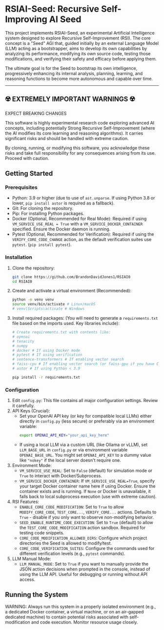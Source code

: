 # RSIAI-Seed: Recursive Self-Improving AI Seed

This project implements RSIAI-Seed, an experimental Artificial Intelligence system designed to explore Recursive Self-Improvement (RSI). The core concept is a "Seed" AGI that, guided initially by an external Language Model (LLM) acting as a bootstrapper, aims to develop its own capabilities by analyzing its performance, modifying its own source code, testing those modifications, and verifying their safety and efficacy before applying them.

The ultimate goal is for the Seed to bootstrap its own intelligence, progressively enhancing its internal analysis, planning, learning, and reasoning functions to become more autonomous and capable over time.

---

## ☢️ EXTREMELY IMPORTANT WARNINGS ☢️

EXPECT BREAKING CHANGES

This software is highly experimental research code exploring advanced AI concepts, including potentially Strong Recursive Self-Improvement (where the AI modifies its core learning and reasoning algorithms). It carries significant risks and should be handled with extreme caution.

By cloning, running, or modifying this software, you acknowledge these risks and take full responsibility for any consequences arising from its use. Proceed with caution.

## Getting Started

### Prerequisites

-   Python: 3.9 or higher (due to use of `ast.unparse`. If using Python 3.8 or lower, `pip install astor` is required as a fallback).
-   Git: For cloning the repository.
-   Pip: For installing Python packages.
-   Docker (Optional, Recommended for Real Mode): Required if using `VM_SERVICE_USE_REAL = True` with a `VM_SERVICE_DOCKER_CONTAINER` specified. Ensure the Docker daemon is running.
-   Pytest (Optional, Recommended for Verification): Required if using the `VERIFY_CORE_CODE_CHANGE` action, as the default verification suites use `pytest`. (`pip install pytest`).

### Installation

1.  Clone the repository:
    ```bash
    git clone https://github.com/BrandonDavidJones1/RSIAI0
    cd RSIAI0
    ```
2.  Create and activate a virtual environment (Recommended):
    ```bash
    python -m venv venv
    source venv/bin/activate # Linux/macOS
    # venv\Scripts\activate # Windows
    ```
3.  Install required packages:
    (You will need to generate a `requirements.txt` file based on the imports used. Key libraries include):
    ```bash
    # Create requirements.txt with contents like:
    # openai
    # tenacity
    # numpy
    # docker # If using Docker mode
    # pytest # If using verification
    # sentence-transformers # If enabling vector search
    # faiss-cpu # If enabling vector search (or faiss-gpu if you have CUDA setup)
    # astor # If using Python < 3.9

    pip install -r requirements.txt
    ```

### Configuration

1.  Edit `config.py`: This file contains all major configuration settings. Review it carefully.
2.  API Keys (Crucial):
    -   Set your OpenAI API key (or key for compatible local LLMs) either directly in `config.py` (less secure) or preferably via an environment variable:
        ```bash
        export OPENAI_API_KEY="your_api_key_here"
        ```
    -   If using a local LLM via a custom URL (like Ollama or vLLM), set `LLM_BASE_URL` in `config.py` or via environment variable `OPENAI_BASE_URL`. You might set `OPENAI_API_KEY` to a dummy value like `"nokey"` if the local server doesn't require one.
3.  Environment Mode:
    -   `VM_SERVICE_USE_REAL`: Set to `False` (default) for simulation mode or `True` to interact with Docker/Subprocess.
    -   `VM_SERVICE_DOCKER_CONTAINER`: If `VM_SERVICE_USE_REAL=True`, specify your target Docker container name here if using Docker. Ensure the container exists and is running. If `None` or Docker is unavailable, it falls back to local subprocess execution (use with extreme caution).
4.  RSI Features:
    -   `ENABLE_CORE_CODE_MODIFICATION`: Set to `True` to allow `MODIFY_CORE_CODE`, `TEST_CORE...`, `VERIFY_CORE...` actions. Defaults to `True` - disable if you only want to observe non-modifying behavior.
    -   `SEED_ENABLE_RUNTIME_CODE_EXECUTION`: Set to `True` (default) to allow the `TEST_CORE_CODE_MODIFICATION` action sandbox. Required for testing code snippets.
    -   `CORE_CODE_MODIFICATION_ALLOWED_DIRS`: Configure which project directories the Seed is allowed to modify/test.
    -   `CORE_CODE_VERIFICATION_SUITES`: Configure the commands used for different verification levels (e.g., `pytest` commands).
5.  LLM Manual Mode:
    -   `LLM_MANUAL_MODE`: Set to `True` if you want to manually provide the JSON action decisions when prompted in the console, instead of using the LLM API. Useful for debugging or running without API access.

## Running the System

WARNING: Always run this system in a properly isolated environment (e.g., a dedicated Docker container, a virtual machine, or on an air-gapped dedicated machine) to contain potential risks associated with self-modification and code execution. Monitor resource usage closely.
